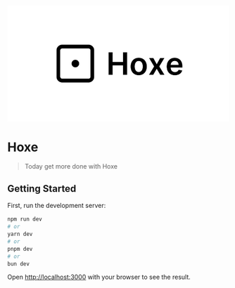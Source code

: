 <img src="./public/hoxe.png" />

# Hoxe
> Today get more done with Hoxe

## Getting Started

First, run the development server:

```bash
npm run dev
# or
yarn dev
# or
pnpm dev
# or
bun dev
```

Open [http://localhost:3000](http://localhost:3000) with your browser to see the result.

